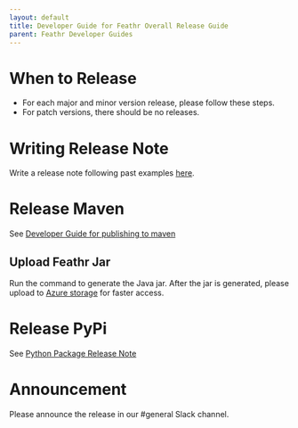 ```yaml
---
layout: default
title: Developer Guide for Feathr Overall Release Guide
parent: Feathr Developer Guides
---
```


# When to Release
- For each major and minor version release, please follow these steps. 
- For patch versions, there should be no releases.

# Writing Release Note
Write a release note following past examples [here](https://github.com/linkedin/feathr/releases).


# Release Maven
See [Developer Guide for publishing to maven](../publish_to_maven.md)

## Upload Feathr Jar
Run the command to generate the Java jar. After the jar is generated, please upload to [Azure storage](https://ms.portal.azure.com/#view/Microsoft_Azure_Storage/ContainerMenuBlade/~/overview/storageAccountId/%2Fsubscriptions%2Fa6c2a7cc-d67e-4a1a-b765-983f08c0423a%2FresourceGroups%2Fazurefeathrintegration%2Fproviders%2FMicrosoft.Storage%2FstorageAccounts%2Fazurefeathrstorage/path/public/etag/%220x8D9E6F64D62D599%22/defaultEncryptionScope/%24account-encryption-key/denyEncryptionScopeOverride//defaultId//publicAccessVal/Container) for faster access.

# Release PyPi
See [Python Package Release Note](/python_package_release.md)

# Announcement
Please announce the release in our #general Slack channel.
